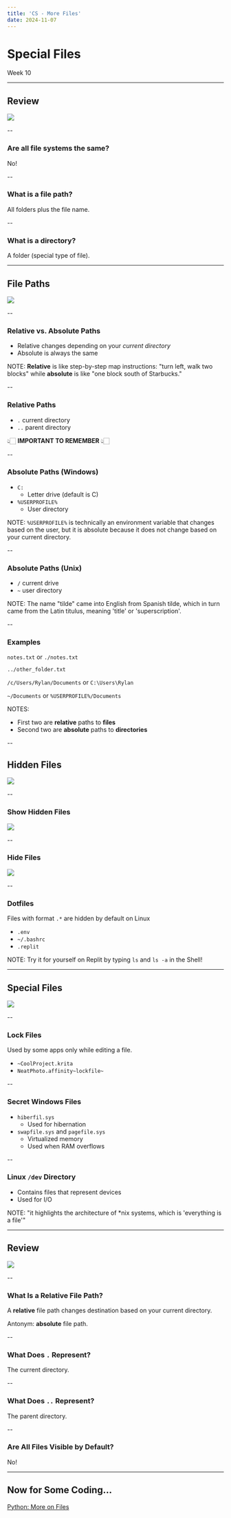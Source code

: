 ```yaml
---
title: 'CS - More Files'
date: 2024-11-07
---
```


# Special Files <!-- .element: class="r-fit-text" -->

Week 10

---

## Review

![](https://media4.giphy.com/media/v1.Y2lkPTc5MGI3NjExYmcxeGozN2IweWt1enh1Z2c3Y2ViODBpYzY4eWY1c3FnbWgxaW8wbiZlcD12MV9pbnRlcm5hbF9naWZfYnlfaWQmY3Q9Zw/MnL9Mu66fWdp7FgAuR/giphy.webp) <!-- .element: style="height:400px" -->

--

### Are all file systems the same?

No!
<!-- .element: class="fragment" -->

--

### What is a file path?

All folders plus the file name.
<!-- .element: class="fragment" -->

--

### What is a directory?

A folder (special type of file).
<!-- .element: class="fragment" -->

---

## File Paths

![](https://media0.giphy.com/media/v1.Y2lkPTc5MGI3NjExenl4NWY5ZGVnc28xaHEyZXQ5YnJ2cmo0a25vcDNnM20wanJmb2k5dSZlcD12MV9pbnRlcm5hbF9naWZfYnlfaWQmY3Q9Zw/ck5GjA4qC20pzxP6CP/200.webp) <!-- .element: style="height:400px" -->

--

### Relative vs. Absolute Paths

- Relative changes depending on your _current directory_
- Absolute is always the same

NOTE: **Relative** is like step-by-step map instructions: "turn left, walk two blocks" while **absolute** is like "one block south of Starbucks."

--

### Relative Paths

- `.` current directory
- `..` parent directory

👆🏻 **IMPORTANT TO REMEMBER** 👆🏻
<!-- .element: class="fragment" -->

--

### Absolute Paths (Windows)

- `C:`
  - Letter drive (default is C)
- `%USERPROFILE%`
  - User directory

NOTE: `%USERPROFILE%` is technically an environment variable that changes based on the user, but it is absolute because it does not change based on your current directory.

--

### Absolute Paths (Unix)

- `/` current drive
- `~` user directory

NOTE: The name "tilde" came into English from Spanish tilde, which in turn came from the Latin titulus, meaning 'title' or 'superscription'.

--

### Examples

`notes.txt` or `./notes.txt`
<!-- .element: class="fragment" -->

`../other_folder.txt`
<!-- .element: class="fragment" -->

`/c/Users/Rylan/Documents` or `C:\Users\Rylan`
<!-- .element: class="fragment" -->

`~/Documents` or `%USERPROFILE%/Documents`
<!-- .element: class="fragment" -->

NOTES:
- First two are **relative** paths to **files**
- Second two are **absolute** paths to **directories**

--

## Hidden Files

![](https://media2.giphy.com/media/v1.Y2lkPTc5MGI3NjExdWptMXVuNWV6NnN3OGw3enZscHJrcGprZGI4cTY4NmNjc3VzNWRtayZlcD12MV9pbnRlcm5hbF9naWZfYnlfaWQmY3Q9Zw/COYGe9rZvfiaQ/giphy.webp) <!-- .element: style="height:400px" -->

--

### Show Hidden Files

![](/2024/fall/computer-science/images/explorer-hidden-files-toggle.png) <!-- .element: style="height:400px" -->

--

### Hide Files

![](/2024/fall/computer-science/images/file-properties.png) <!-- .element: style="height:400px" -->

--

### Dotfiles

Files with format `.*` are hidden by default on Linux

- `.env`
- `~/.bashrc`
- `.replit`

NOTE: Try it for yourself on Replit by typing `ls` and `ls -a` in the Shell!

---

## Special Files

![](https://media0.giphy.com/media/v1.Y2lkPTc5MGI3NjExdzk3ZzN6NGo1N20xbnpnOWJkYmYwanU2MWVnYWR5OGk3MGprYTJvMCZlcD12MV9pbnRlcm5hbF9naWZfYnlfaWQmY3Q9Zw/3oEjHN4MtbSqEe4D8Q/giphy.webp) <!-- .element: style="height:400px" -->

--

### Lock Files

Used by some apps only while editing a file.

- `~CoolProject.krita`
- `NeatPhoto.affinity~lockfile~`

--

### Secret Windows Files

- `hiberfil.sys`
  - Used for hibernation
- `swapfile.sys` and `pagefile.sys`
  - Virtualized memory
  - Used when RAM overflows

--

### Linux `/dev` Directory

- Contains files that represent devices
- Used for I/O

NOTE: "it highlights the architecture of \*nix systems, which is 'everything is a file'"
<!-- https://www.baeldung.com/linux/dev-directory -->

---

## Review

![](https://media0.giphy.com/media/v1.Y2lkPTc5MGI3NjExMjBjemt5eW9yNWxmZHdjdWpkcmN3d2d6Z2d4bXdqdWZnNm90OTgzNyZlcD12MV9pbnRlcm5hbF9naWZfYnlfaWQmY3Q9Zw/872o15eAXFBw66UfNl/giphy.webp) <!-- .element: style="height:400px" -->

--

### What Is a Relative File Path?

A **relative** file path changes destination based on your current directory.
<!-- .element: class="fragment" -->

Antonym: **absolute** file path.
<!-- .element: class="fragment" -->

--

### What Does `.` Represent?

The current directory.
<!-- .element: class="fragment" -->

--

### What Does `..` Represent?

The parent directory.
<!-- .element: class="fragment" -->

--

### Are All Files Visible by Default?

No!
<!-- .element: class="fragment" -->

---

## Now for Some Coding...

[Python: More on Files](/2024/fall/computer-science/slides/python-more-files)